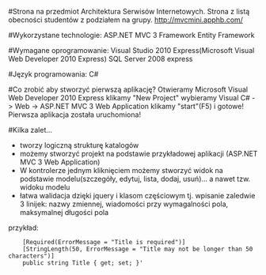 #Strona na przedmiot Architektura Serwisów Internetowych.
	Strona z listą obecności studentów z podziałem na grupy.
	http://mvcmini.apphb.com/


#Wykorzystane technologie:
	ASP.NET MVC 3 Framework
	Entity Framework

#Wymagane oprogramowanie:
	Visual Studio 2010 Express(Microsoft Visual Web Developer 2010 Express)
	SQL Server 2008 express

#Język programowania:
	C#

#Co zrobić aby stworzyć pierwszą aplikację?
	Otwieramy Microsoft Visual Web Developer 2010 Express
	klikamy "New Project"
	wybieramy Visual C# -> Web -> ASP.NET MVC 3 Web Application
	klikamy "start"(F5) i gotowe! Pierwsza aplikacja została uruchomiona!

#Kilka zalet...
- tworzy logiczną strukturę katalogów
- możemy stworzyć projekt na podstawie przykładowej aplikacji (ASP.NET MVC 3 Web Application)
- W kontrolerze jednym kliknięciem możemy stworzyć widok na podstawie modelu(szczegóły, edytuj, lista, dodaj, usuń)... a nawet tzw. widoku modelu
- łatwa walidacja dzięki jquery i klasom częściowym tj. wpisanie zaledwie 3 linijek: nazwy zmiennej, wiadomości przy wymagalności pola, maksymalnej długości pola

przykład:
```
	[Required(ErrorMessage = "Title is required")]
	[StringLength(50, ErrorMessage = "Title may not be longer than 50 characters")]
	public string Title { get; set; }'
```